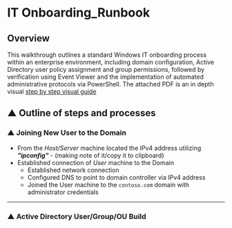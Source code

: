 # IT Onboarding_Runbook

## Overview
This walkthrough outlines a standard Windows IT onboarding process within an enterprise environment, including domain configuration, Active Directory user policy assignment and group permissions, followed by verification using Event Viewer and the implementation of automated administrative protocols via PowerShell.  The attached PDF is an in depth visual [step by step visual guide](https://github.com/MichaelColburn/Onboarding_Runbook/blob/main/Michael%20Colburn%20-%20IT_runbook.pdf)

## ▲ Outline of steps and processes

### ▲ Joining New User to the Domain
- From the _Host/Server_ machine located the IPv4 address utilizing ___"ipconfig"___ - (making note of it/copy it to clipboard)
- Established connection of _User_ machine to the Domain
  - Established network connection
  - Configured DNS to point to domain controller via IPv4 address
  - Joined the User machine to the `contoso.com` domain with administrator credentials
 ---

### ▲ Active Directory User/Group/OU Build
